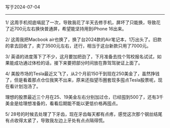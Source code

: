 写于2024-07-04

-----

1/ 这周手机彻底嗝屁了一次，导致我花了半天去修手机，屏坏了只能换，导致花了近700元左右换快普通屏，希望能坚持用到iPhone 16出来。

2/ 这周我把Macbook air也换了，换了台2024款的Air笔记本，1万出头了。旧款的拿去回收了，卖了3500元左右，还行，相当于这台新款只用了7000元。

3/ 英语的进度落下了不少，这月要加把劲了，下月准备去找个驾校报名试试，如果能成功通过体检的话，接下来要把部分时间放在靠驾驾驶证上面了。

4/ 美股市场的Tesla最近又飞了，从2个月前150干到现在250美金了，虽然挣钱了，但是看着那点仓位我笑不出来，原来还指望币圈套现多囤点Tesla股票呢，现在看计划泡汤了。

理想的股票最近三个月在25、19美金左右分别加过仓，已经囤到500了，还有3千美金是给理想准备的，看看后期能不能以更低价格再囤点。

5/ 28号的时候去处理了下牙齿，现在牙齿每天都有点疼，感觉这次那个钢丝结尾有点收得太紧了，导致我左边上牙处有点点隔得慌。
